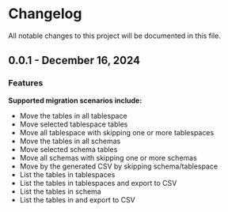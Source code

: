 # Changelog

All notable changes to this project will be documented in this file.

## 0.0.1 - December 16, 2024
### Features
**Supported migration scenarios include:**
-   Move the tables in all tablespace
-   Move selected tablespace tables
-   Move all tablespace with skipping one or more tablespaces
-   Move the tables in all schemas
-   Move selected schema tables
-   Move all schemas with skipping one or more schemas
-   Move by the generated CSV by skipping schema/tablespace
-   List the tables in tablespaces
-   List the tables in tablespaces and export to CSV
-   List the tables in schema
-   List the tables in and export to CSV


